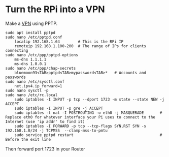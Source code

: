 # Turn the RPi into a VPN

Make a [VPN](https://www.howtogeek.com/51237/setting-up-a-vpn-pptp-server-on-debian/) using PPTP.

    sudo apt install pptpd
    sudo nano /etc/pptpd.conf
        localip 192.168.1.64        # This is the RPi IP
        remoteip 192.168.1.100-200  # The range of IPs for clients connecting
    sudo nano /etc/ppp/pptpd-options
        ms-dns 1.1.1.1
        ms-dns 1.0.0.1
    sudo nano /etc/ppp/chap-secrets
        bluemoon93<TAB>pptpd<TAB>mypassword<TAB>*   # Accounts and passwords
    sudo nano /etc/sysctl.conf
        net.ipv4.ip_forward=1
    sudo nano sysctl -p
    sudo nano /etc/rc.local
        sudo iptables -I INPUT -p tcp --dport 1723 -m state --state NEW -j ACCEPT
        sudo iptables -I INPUT -p gre -j ACCEPT
        sudo iptables -t nat -I POSTROUTING -o eth0 -j MASQUERADE       # Replace eth0 for whatever interface your Pi uses to connect to the Internet (use 'ip addr' to find it)
        sudo iptables -I FORWARD -p tcp --tcp-flags SYN,RST SYN -s 192.168.1.0/24 -j TCPMSS  --clamp-mss-to-pmtu
        sudo service pptpd restart                                      # Before the exit line
   
Then forward port 1723 in your Router
